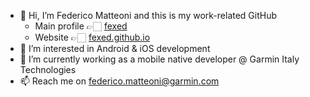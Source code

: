 - 👋 Hi, I’m Federico Matteoni and this is my work-related GitHub
  - Main profile 👉🏻 [fexed](https://github.com/fexed)
  - Website 👉🏻 [fexed.github.io](https://fexed.github.io/)
- 👀 I’m interested in Android & iOS development
- 📱 I’m currently working as a mobile native developer @ Garmin Italy Technologies
- 📫 Reach me on federico.matteoni@garmin.com
